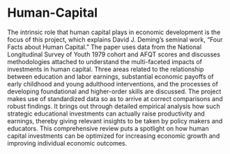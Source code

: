 # Human-Capital
The intrinsic role that human capital plays in economic development is the focus of this project, which explains David J. Deming’s seminal work, “Four Facts about Human Capital.” The paper uses data from the National Longitudinal Survey of Youth 1979 cohort and AFQT scores and discusses methodologies attached to understand the multi-faceted impacts of investments in human capital. Three areas related to the relationship between education and labor earnings, substantial economic payoffs of early childhood and young adulthood interventions, and the processes of developing foundational and higher-order skills are discussed. The project makes use of standardized data so as to arrive at correct comparisons and robust findings. It brings out through detailed empirical analysis how such strategic educational investments can actually raise productivity and earnings, thereby giving relevant insights to be taken by policy makers and educators. This comprehensive review puts a spotlight on how human capital investments can be optimized for increasing economic growth and improving individual economic outcomes.
